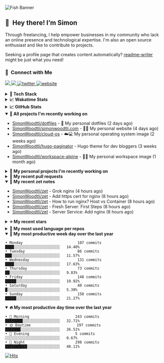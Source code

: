 ![Fish Banner](assets/fish.webp)

## 👋 &nbsp;Hey there! I’m Simon

Through freelancing, I help empower businesses in my community who lack
an online presence and technological expertise. I'm also an open source
enthusiast and like to contribute to projects.

Seeking a profile page that creates content automatically?
[readme-writer] might be just what you need!

### 🤝 &nbsp;Connect with Me

<div align="left">
<a href="https://linkedin.com/in/simonwoodtli" target="_blank">
<img src="https://img.shields.io/badge/linkedin-1E77B5?style=for-the-badge&logo=linkedin&logoColor=white alt=linkedin" />
</a>
<a href="https://github.com/simonwoodtli" target="_blank">
<img src="https://img.shields.io/badge/github-24292E?style=for-the-badge&logo=github&logoColor=white alt=github" />
</a>
<a href="https://twitter.com/simonwoodtlidev" target="_blank">
<img src="https://img.shields.io/badge/twitter-26a7de?style=for-the-badge&logo=twitter&logoColor=white" alt="twitter"/>
</a>
<a href="https://simonwoodtli.com" target="_blank">
<img src="https://img.shields.io/badge/website-E2925F?style=for-the-badge&logo=google-chrome&logoColor=white" alt="website"/>
</a>
</div>
<br/>


<details>
  <summary><b>🧰 Tech Stack</b></summary>
  <div align="center">
  <a href="https://skillicons.dev" target="_blank">
  <img src="https://skillicons.dev/icons?i=js,html,css,bash,python,go,postgresql,docker,vim,linux" alt="JavaScript, HTML, CSS, Bash, Python, Go, PostgreSQL, Docker, Vim,
  Linux">
  </a>
  </div>
</details>

<details>
  <summary><b>📈 Wakatime Stats</b></summary>
  <p align="center"><a href="https://wakatime.com/@SimonWoodtli">
  <img align="center" width="400" height="300" src="https://wakatime.com/share/@SimonWoodtli/7761bcef-e104-47d9-912a-dfd6bf08868b.svg" />
  </a>
  <a href="https://wakatime.com/@SimonWoodtli">
  <img align="center" width="400" height="300" src="https://wakatime.com/share/@SimonWoodtli/341953df-6a40-47b7-8220-ace4eabe0a17.svg" />
  </a></p>

  <h4><b>💬 I've been working with the following languages over the last 7 days</b></h4>

```
• Markdown                       15 hrs 51 mins                 ███████████████░░░░░░░░░░   58.15%
• CSS                            4 hrs 25 mins                  ████░░░░░░░░░░░░░░░░░░░░░   16.25%
• HTML                           3 hrs 48 mins                  ███░░░░░░░░░░░░░░░░░░░░░░   13.96%
• JavaScript                     2 hrs 21 mins                  ██░░░░░░░░░░░░░░░░░░░░░░░   8.67%
• conf                           22 mins                        ░░░░░░░░░░░░░░░░░░░░░░░░░   1.35%
• TOML                           10 mins                        ░░░░░░░░░░░░░░░░░░░░░░░░░   0.62%
• gitignore                      6 mins                         ░░░░░░░░░░░░░░░░░░░░░░░░░   0.39%
• sshconfig                      4 mins                         ░░░░░░░░░░░░░░░░░░░░░░░░░   0.29%
• Bash                           2 mins                         ░░░░░░░░░░░░░░░░░░░░░░░░░   0.13%
• XML                            1 min                          ░░░░░░░░░░░░░░░░░░░░░░░░░   0.11%
• Other                          0 secs                         ░░░░░░░░░░░░░░░░░░░░░░░░░   0.04%
• sshdconfig                     0 secs                         ░░░░░░░░░░░░░░░░░░░░░░░░░   0.03%
• sh                             0 secs                         ░░░░░░░░░░░░░░░░░░░░░░░░░   0.01%
• Text                           0 secs                         ░░░░░░░░░░░░░░░░░░░░░░░░░   0%
```

  <h4>👷 I've been working on the following projects over the last 7 days</h4>

```
• simonwoodtli.com               14 hrs 52 mins                 ██████████████░░░░░░░░░░░   54.51%
• Unknown Project                11 hrs 6 mins                  ██████████░░░░░░░░░░░░░░░   40.73%
• zet                            48 mins                        █░░░░░░░░░░░░░░░░░░░░░░░░   2.99%
• Private                        26 mins                        ░░░░░░░░░░░░░░░░░░░░░░░░░   1.64%
• cmd-zet                        2 mins                         ░░░░░░░░░░░░░░░░░░░░░░░░░   0.13%
```

  <h4><b>🛠️ I've been working with the following editors over the last 7 days</b></h4>

```
• Vim                            27 hrs 16 mins                 █████████████████████████   100%
```

  <h4><b>💻 I've been working with the following operating systems over the last 7 days</b></h4>

```
• Linux                          27 hrs 16 mins                 █████████████████████████   100%
```

</details>

<details>
  <summary><b>📈 GitHub Stats</b></summary>
  <div align="center">
  <a href="https://github.com/anuraghazra/github-readme-stats"> 
  <img src="https://github-readme-stats.vercel.app/api?username=simonwoodtli&theme=onedark&show_icons=true&hide_rank=true&custom_title=Stats&count_private=true&hide_border=true&hide=issues&line_height=24&bg_color=0d1117" alt="Github Stats">
  <img src="https://github-readme-stats.vercel.app/api/top-langs/?username=simonwoodtli&layout=compact&theme=onedark&count_private=true&hide_border=true&bg_color=0d1117" alt="Top Langs">
  </a>
  </div>
</details>

<details open="">
  <summary><b>👷 All projects I'm recently working on</b></summary>

* [SimonWoodtli/dotfiles](https://github.com/SimonWoodtli/dotfiles) - 🏡 My personal dotfiles (2 days ago)
* [SimonWoodtli/simonwoodtli.com](https://github.com/SimonWoodtli/simonwoodtli.com) - 👨‍💻 My personal website (4 days ago)
* [SimonWoodtli/cloud-os](https://github.com/SimonWoodtli/cloud-os) - ☁️💻 My personal operating system image (2 weeks ago)
* [SimonWoodtli/hugo-paginator](https://github.com/SimonWoodtli/hugo-paginator) - Hugo theme for dev bloggers (3 weeks ago)
* [SimonWoodtli/workspace-alpine](https://github.com/SimonWoodtli/workspace-alpine) - 🤖🐳 My personal workspace image (1 month ago)

</details>
<details>
  <summary><b>🌱 My personal projects I'm recently working on</b></summary>

* [SimonWoodtli/dotfiles](https://github.com/SimonWoodtli/dotfiles) - 🏡 My personal dotfiles (2 days ago)
* [SimonWoodtli/simonwoodtli.com](https://github.com/SimonWoodtli/simonwoodtli.com) - 👨‍💻 My personal website (4 days ago)
* [SimonWoodtli/cloud-os](https://github.com/SimonWoodtli/cloud-os) - ☁️💻 My personal operating system image (2 weeks ago)
* [SimonWoodtli/hugo-paginator](https://github.com/SimonWoodtli/hugo-paginator) - Hugo theme for dev bloggers (3 weeks ago)
* [SimonWoodtli/workspace-alpine](https://github.com/SimonWoodtli/workspace-alpine) - 🤖🐳 My personal workspace image (1 month ago)

</details>
<details>
  <summary><b>🔨 My recent pull requests</b></summary>

* [feat: add wireguard-generate-keys script](https://github.com/SimonWoodtli/dotfiles-old/pull/14) on [SimonWoodtli/dotfiles-old](https://github.com/SimonWoodtli/dotfiles-old) (15 months ago)
* [feat: add video-to-gif script](https://github.com/SimonWoodtli/dotfiles-old/pull/13) on [SimonWoodtli/dotfiles-old](https://github.com/SimonWoodtli/dotfiles-old) (16 months ago)
* [feat: add spoof-mac-linux script](https://github.com/SimonWoodtli/dotfiles-old/pull/12) on [SimonWoodtli/dotfiles-old](https://github.com/SimonWoodtli/dotfiles-old) (16 months ago)
* [feat: add sp-tmux script](https://github.com/SimonWoodtli/dotfiles-old/pull/11) on [SimonWoodtli/dotfiles-old](https://github.com/SimonWoodtli/dotfiles-old) (16 months ago)
* [feat: add sp script](https://github.com/SimonWoodtli/dotfiles-old/pull/10) on [SimonWoodtli/dotfiles-old](https://github.com/SimonWoodtli/dotfiles-old) (16 months ago)

</details>
<details open="">
  <summary><b>📝 My recent zet notes</b></summary>

* [SimonWoodtli/zet](https://github.com/SimonWoodtli/zet/tree/a6697cf92d7dfbcb3cae1c0b9eae29d2cba14e6c/20240104194645) - Grok nginx (4 hours ago)
* [SimonWoodtli/zet](https://github.com/SimonWoodtli/zet/tree/aa54e8741e53670359d53b07030041dc715ef3fd/20240104162118) - Add https cert for nginx (8 hours ago)
* [SimonWoodtli/zet](https://github.com/SimonWoodtli/zet/tree/b3a339ef43404da299d1b1eeb97f68578a642b4a/20240104161534) - How to run nginx? Host vs Container (8 hours ago)
* [SimonWoodtli/zet](https://github.com/SimonWoodtli/zet/tree/45a2cac2b0649808b1ff823bd31bdcacd5835049/20240104161046) - Fresh Server: First Steps (8 hours ago)
* [SimonWoodtli/zet](https://github.com/SimonWoodtli/zet/tree/4c2951a90d78b854f5c0022f11b44b21877cac98/20240104154437) - Server Service: Add nginx (8 hours ago)

</details>
<details>
  <summary><b>⭐ My recent stars</b></summary>


</details>
<details>
  <summary><b>💬 My most used language per repos</b></summary>

```
• Shell                          15 repos                       ███████████████████░░░░░░   75.00%
• JavaScript                     1 repo                         █░░░░░░░░░░░░░░░░░░░░░░░░   5.00%
• CSS                            2 repos                        ███░░░░░░░░░░░░░░░░░░░░░░   10.00%
• Nix                            1 repo                         █░░░░░░░░░░░░░░░░░░░░░░░░   5.00%
• HTML                           1 repo                         █░░░░░░░░░░░░░░░░░░░░░░░░   5.00%
```

</details>
<details open="">
  <summary><b>📆 My most productive week day over the last year</b></summary>

```
• Monday                         107 commits                    ████░░░░░░░░░░░░░░░░░░░░░   14.40%
• Tuesday                        86 commits                     ███░░░░░░░░░░░░░░░░░░░░░░   11.57%
• Wednesday                      131 commits                    ████░░░░░░░░░░░░░░░░░░░░░   17.63%
• Thursday                       73 commits                     ██░░░░░░░░░░░░░░░░░░░░░░░   9.83%
• Friday                         148 commits                    █████░░░░░░░░░░░░░░░░░░░░   19.92%
• Saturday                       40 commits                     █░░░░░░░░░░░░░░░░░░░░░░░░   5.38%
• Sunday                         158 commits                    █████░░░░░░░░░░░░░░░░░░░░   21.27%
```

</details>
<details open="">
  <summary><b>🔥 My most productive day time over the last year</b></summary>

```
• 🌅 Morning                     243 commits                    ████████░░░░░░░░░░░░░░░░░   32.71%
• 🌞 Daytime                     197 commits                    ███████░░░░░░░░░░░░░░░░░░   26.51%
• 🌇 Evening                     5 commits                      ░░░░░░░░░░░░░░░░░░░░░░░░░   0.67%
• 🌃 Night                       298 commits                    ██████████░░░░░░░░░░░░░░░   40.11%
```

</details>

[![Hits](https://hits.seeyoufarm.com/api/count/incr/badge.svg?url=https%3A%2F%2Fgithub.com%2Fsimonwoodtli&count_bg=%23689D6A&title_bg=%23282828&icon=&icon_color=%23E7E7E7&title=views+%28today+%2F+total%29&edge_flat=false)](https://hits.seeyoufarm.com)

[readme-writer]: <https://github.com/SimonWoodtli/readme-writer>
